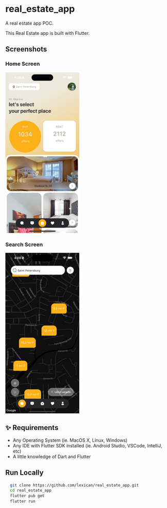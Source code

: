 # real_estate_app

A real estate app POC.

This Real Estate app is built with Flutter.

## Screenshots

### Home Screen

<img src="screenshots/home.png" height="500em" />

### Search Screen

<img src="screenshots/search.png" height="500em" />

## ✨ Requirements

- Any Operating System (ie. MacOS X, Linux, Windows)
- Any IDE with Flutter SDK installed (ie. Android Studio, VSCode, IntelliJ, etc)
- A little knowledge of Dart and Flutter

## Run Locally

```bash
  git clone https://github.com/lexican/real_estate_app.git
  cd real_estate_app
  flutter pub get
  flutter run
```
